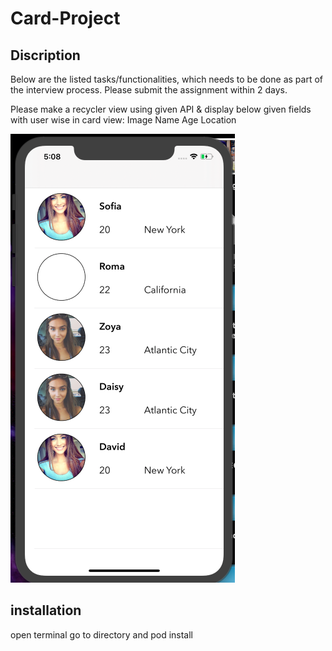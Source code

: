 # Card-Project

## Discription
Below are the listed tasks/functionalities, which needs to be done as part of the interview process. Please submit the assignment within 2 days.

Please make a recycler view using given API & display below given fields with user wise in card view:
  Image
  Name 
  Age 
  Location 


![Image description](https://github.com/MANI14011998/Card-Project/blob/master/Screenshot%202020-05-24%20at%205.08.59%20AM.png)

## installation
open terminal
go to directory 
and pod install
